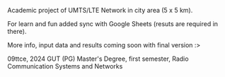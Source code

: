 Academic project of UMTS/LTE Network in city area (5 x 5 km).

For learn and fun added sync with Google Sheets (resuts are required in there).

More info, input data and results coming soon with final version :>



09ttce, 2024 GUT (PG) Master's Degree, first semester, Radio Communication Systems and Networks
